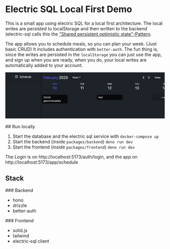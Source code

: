 # Electric SQL Local First Demo
This is a small app using electric SQL for a local first architecture.
The local writes are persisted to localStorage and then written to the backend (electric-sql calls this the ["Shared persistent optimistic state"-Pattern](https://electric-sql.com/docs/guides/writes#online-writes).

The app allows you to schedule meals, so you can plan your week. (Just basic CRUD) 
It includes authentication with `better-auth`. 
The fun thing is, since the writes are persisted in the `localStorage` you can just use the app, and sign up when you are ready, when you do, your local writes are automatically added to your account.

![](assets/image.png)

## Run locally
1. Start the database and the electric sql service with `docker-compose up`
2. Start the backend (inside `packages/backend`) `deno run dev`
3. Start the frontend (inside `packages/frontend`) `deno run dev`

The Login is on http://localhost:5173/auth/login, and the app on http://localhost:5173/app/schedule

## Stack

### Backend
- hono
- drizzle
- better-auth

### Frontend
- solid.js
- tailwind
- electric-sql client
